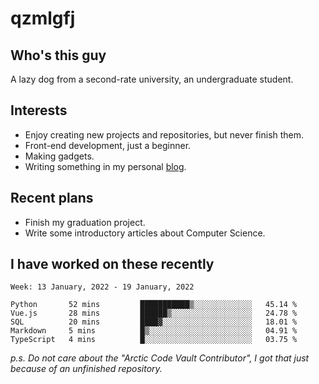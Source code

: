 # qzmlgfj

## Who's this guy

A lazy dog from a second-rate university, an undergraduate student.

## Interests

* Enjoy creating new projects and repositories, but never finish them.
* Front-end development, just a beginner.
* Making gadgets.
* Writing something in my personal [blog](https://blog.qzmlgfj.ml/).

## Recent plans

* Finish my graduation project.
* Write some introductory articles about Computer Science.

<!--
* Try to develop a website for [Anime4KCPP](https://github.com/TianZerL/Anime4KCPP).
* Develop a Markdown renderer which user can customize its css, of course it is GUI-based.~~(If I could finish  it before getting bored)~~
* Work with my [teammates](https://github.com/SWJTU-Lazy-Dogs).
* Find something interests me, as a hobby after finishing my ~~boring~~ homework.
-->

## I have worked on these recently

<!--START_SECTION:waka-->
```text
Week: 13 January, 2022 - 19 January, 2022

Python       52 mins         ███████████▒░░░░░░░░░░░░░   45.14 % 
Vue.js       28 mins         ██████▒░░░░░░░░░░░░░░░░░░   24.78 % 
SQL          20 mins         ████▓░░░░░░░░░░░░░░░░░░░░   18.01 % 
Markdown     5 mins          █▒░░░░░░░░░░░░░░░░░░░░░░░   04.91 % 
TypeScript   4 mins          █░░░░░░░░░░░░░░░░░░░░░░░░   03.75 % 
```
<!--END_SECTION:waka-->

*p.s.  Do not care about the "Arctic Code Vault Contributor", I got that just because of an unfinished repository.*

<!--
**qzmlgfj/qzmlgfj** is a ✨ _special_ ✨ repository because its `README.md` (this file) appears on your GitHub profile.

Here are some ideas to get you started:

- 🔭 I’m currently working on ...
- 🌱 I’m currently learning ...
- 👯 I’m looking to collaborate on ...
- 🤔 I’m looking for help with ...
- 💬 Ask me about ...
- 📫 How to reach me: ...
- 😄 Pronouns: ...
- ⚡ Fun fact: ...
-->
